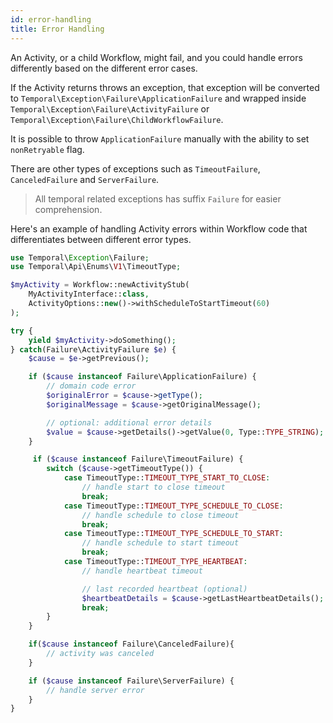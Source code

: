 ```yaml
---
id: error-handling
title: Error Handling
---
```


An Activity, or a child Workflow, might fail, and you could handle errors differently based on the different
error cases.

If the Activity returns throws an exception, that exception will
be converted to `Temporal\Exception\Failure\ApplicationFailure` and wrapped
inside `Temporal\Exception\Failure\ActivityFailure` or `Temporal\Exception\Failure\ChildWorkflowFailure`.

It is possible to throw `ApplicationFailure` manually with the ability to set `nonRetryable` flag.

There are other types of exceptions such as `TimeoutFailure`, `CanceledFailure` and
`ServerFailure`.

> All temporal related exceptions has suffix `Failure` for easier comprehension.

Here's an example of handling Activity errors within Workflow code that differentiates between different error types.

```php
use Temporal\Exception\Failure;
use Temporal\Api\Enums\V1\TimeoutType;

$myActivity = Workflow::newActivityStub(
    MyActivityInterface::class,
    ActivityOptions::new()->withScheduleToStartTimeout(60)
);

try {
    yield $myActivity->doSomething();
} catch(Failure\ActivityFailure $e) {
    $cause = $e->getPrevious();

    if ($cause instanceof Failure\ApplicationFailure) {
        // domain code error
        $originalError = $cause->getType();
        $originalMessage = $cause->getOriginalMessage();

        // optional: additional error details
        $value = $cause->getDetails()->getValue(0, Type::TYPE_STRING);
    }

     if ($cause instanceof Failure\TimeoutFailure) {
        switch ($cause->getTimeoutType()) {
            case TimeoutType::TIMEOUT_TYPE_START_TO_CLOSE:
                // handle start to close timeout
                break;
            case TimeoutType::TIMEOUT_TYPE_SCHEDULE_TO_CLOSE:
                // handle schedule to close timeout
                break;
            case TimeoutType::TIMEOUT_TYPE_SCHEDULE_TO_START:
                // handle schedule to start timeout
                break;
            case TimeoutType::TIMEOUT_TYPE_HEARTBEAT:
                // handle heartbeat timeout

                // last recorded heartbeat (optional)
                $heartbeatDetails = $cause->getLastHeartbeatDetails();
                break;
        }
    }

    if($cause instanceof Failure\CanceledFailure){
        // activity was canceled
    }

    if ($cause instanceof Failure\ServerFailure) {
        // handle server error
    }
}
```
